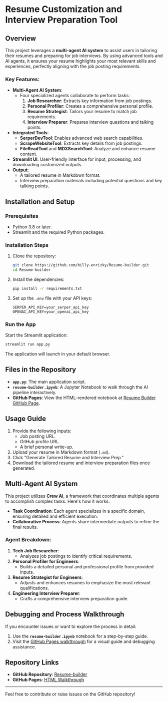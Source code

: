 # Resume Customization and Interview Preparation Tool

## Overview
This project leverages a **multi-agent AI system** to assist users in tailoring their resumes and preparing for job interviews. By using advanced tools and AI agents, it ensures your resume highlights your most relevant skills and experiences, perfectly aligning with the job posting requirements.

### Key Features:
- **Multi-Agent AI System**: 
  - Four specialized agents collaborate to perform tasks: 
    1. **Job Researcher**: Extracts key information from job postings.
    2. **Personal Profiler**: Creates a comprehensive personal profile.
    3. **Resume Strategist**: Tailors your resume to match job requirements.
    4. **Interview Preparer**: Prepares interview questions and talking points.
- **Integrated Tools**:
  - **SerperDevTool**: Enables advanced web search capabilities.
  - **ScrapeWebsiteTool**: Extracts key details from job postings.
  - **FileReadTool** and **MDXSearchTool**: Analyze and enhance resume content.
- **Streamlit UI**: User-friendly interface for input, processing, and downloading customized outputs.
- **Output**:
  - A tailored resume in Markdown format.
  - Interview preparation materials including potential questions and key talking points.

## Installation and Setup

### Prerequisites
- Python 3.8 or later.
- Streamlit and the required Python packages.

### Installation Steps
1. Clone the repository:
   ```bash
   git clone https://github.com/billy-enrizky/Resume-builder.git
   cd Resume-builder
   ```
2. Install the dependencies:
   ```bash
   pip install -r requirements.txt
   ```
3. Set up the `.env` file with your API keys:
   ```plaintext
   SERPER_API_KEY=your_serper_api_key
   OPENAI_API_KEY=your_openai_api_key
   ```

### Run the App
Start the Streamlit application:
```bash
streamlit run app.py
```
The application will launch in your default browser.

## Files in the Repository
- **`app.py`**: The main application script.
- **`resume-builder.ipynb`**: A Jupyter Notebook to walk through the AI pipeline interactively.
- **GitHub Pages**: View the HTML-rendered notebook at [Resume Builder GitHub Page](https://billy-enrizky.github.io/Resume-builder/).

## Usage Guide
1. Provide the following inputs:
   - Job posting URL.
   - GitHub profile URL.
   - A brief personal write-up.
2. Upload your resume in Markdown format (`.md`).
3. Click "Generate Tailored Resume and Interview Prep."
4. Download the tailored resume and interview preparation files once generated.

## Multi-Agent AI System
This project utilizes **Crew AI**, a framework that coordinates multiple agents to accomplish complex tasks. Here's how it works:
- **Task Coordination**: Each agent specializes in a specific domain, ensuring detailed and efficient execution.
- **Collaborative Process**: Agents share intermediate outputs to refine the final results.

### Agent Breakdown:
1. **Tech Job Researcher**:
   - Analyzes job postings to identify critical requirements.
2. **Personal Profiler for Engineers**:
   - Builds a detailed personal and professional profile from provided inputs.
3. **Resume Strategist for Engineers**:
   - Adjusts and enhances resumes to emphasize the most relevant qualifications.
4. **Engineering Interview Preparer**:
   - Crafts a comprehensive interview preparation guide.

## Debugging and Process Walkthrough
If you encounter issues or want to explore the process in detail:
1. Use the **`resume-builder.ipynb`** notebook for a step-by-step guide.
2. Visit the [GitHub Pages walkthrough](https://billy-enrizky.github.io/Resume-builder/) for a visual guide and debugging assistance.

## Repository Links
- **GitHub Repository**: [Resume-builder](https://github.com/billy-enrizky/Resume-builder)
- **GitHub Pages**: [HTML Walkthrough](https://billy-enrizky.github.io/Resume-builder/)

---

Feel free to contribute or raise issues on the GitHub repository!
